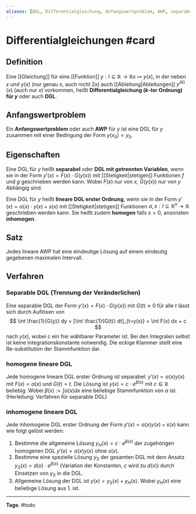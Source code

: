 ```yaml
---
aliases: [DGL, Differentialgleichung, Anfangswertproblem, AWP, separabel, separable DGL, getrennte DGL, DGL mit getrennten Variablen]
---
```


# Differentialgleichungen #card
## Definition
Eine [[Gleichung]] für eine [[Funktion]] $y: I \subseteq \mathbb{R} \to \mathbb{R} x \mapsto y(x)$, in der neben $x$ und $y(x)$ (nur genau $x$, auch nicht $2x$) auch [[Ableitung|Ableitungen]] $y^{(k)}(x)$ (auch nur $x$) vorkommen, heißt **Differentialgleichung ($k$-ter Ordnung) für $y$** oder auch **DGL**.

## Anfangswertproblem
Ein **Anfangswertproblem** oder auch **AWP** für $y$ ist eine DGL für $y$ zusammen mit einer Bedingung der Form $y(x_{0}) = y_{0}$.

## Eigenschaften
Eine DGL für $y$ heißt **separabel** oder **DGL mit getrennten Variablen**, wenn sie in der Form $y'(x) = F(x) \cdot G(y(x))$ mit [[Stetigkeit|stetigen]] Funktionen $f$ und $g$ geschrieben werden kann. Wobei $F(x)$ nur von $x$, $G(y(x))$ nur von $y$ Abhängig sind.

Eine DGL für $y$ heißt **lineare DGL erster Ordnung**, wenn sie in der Form $y'(x) = \alpha(x) \cdot y(x) + s(x)$ mit [[Stetigkeit|stetigen]] Funktionen $\alpha , s: I \subseteq \mathbb{R}^{n} \to \mathbb{R}$ geschrieben werden kann. Sie heißt zudem **homogen** falls $s = 0$, ansonsten **inhomogen**.

## Satz
Jedes lineare AWP hat eine eindeutige Lösung auf einem eindeutig gegebenen maximalen Intervall.

## Verfahren
### Separable DGL (Trennung der Veränderlichen)
Eine separable DGL der Form $y'(x) = F(x) \cdot G(y(x))$ mit $G(t) \neq 0$ für alle $t$ lässt sich durch Auflösen von
$$
\int \frac{1}{G(y)} dy = [\int \frac{1}{G(t)} dt]_{t=y(x)} = \int F(x) dx + c
$$
nach $y(x)$, wobei $c$ ein frei wählbarer Parameter ist. Bei den Integralen selbst ist keine Integrationskonstante notwendig. Die eckige Klammer stellt eine Re-substitution der Stammfunktion dar.

### homogene lineare DGL
Jede homogene lineare DGL erster Ordnung ist separabel: $y'(x) = \alpha(x) y(x)$ mit $F(x) = \alpha(x)$ und $G(t) = t$. Die Lösung ist $y(x) = c \cdot e^{\beta(x)}$ mit $c \in \mathbb{R}$ beliebig. Wobei $\beta(x) := \int \alpha(x) dx$ eine beliebige Stammfunktion von $\alpha$ ist.
(Herleitung: Verfahren für separable DGL)

### inhomogene lineare DGL
Jede inhomogene DGL erster Ordnung der Form $y'(x) = \alpha(x) y(x) + s(x)$ kann wie folgt gelöst werden:
1. Bestimme die allgemeine Lösung $y_{H}(x) = c \cdot e^{\beta(x)}$ der zugehörigen homogenen DGL $y'(x) = \alpha(x) y(x)$ ohne $s(x)$.
2. Bestimme eine spezielle Lösung $y_{S}$ der gesamten DGL mit dem Ansatz $y_{S}(x) = d(x) \cdot e^{\beta(x)}$ (Variation der Konstanten, $c$ wird zu $d(x)$) durch Einsetzen von $y_{S}$ in die DGL.
3. Allgemeine Lösung der DGL ist $y(x) = y_{S}(x) + y_{H}(x)$. Wobei $y_{H}(x)$ eine beliebige Lösung aus 1. ist.

---
**Tags**: #todo 
